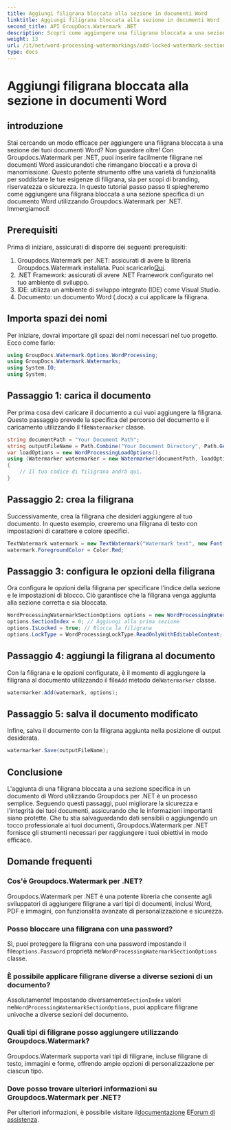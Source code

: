 ```yaml
---
title: Aggiungi filigrana bloccata alla sezione in documenti Word
linktitle: Aggiungi filigrana bloccata alla sezione in documenti Word
second_title: API GroupDocs.Watermark .NET
description: Scopri come aggiungere una filigrana bloccata a una sezione specifica nei documenti di Word utilizzando Groupdocs per .NET con questa guida passo passo completa.
weight: 13
url: /it/net/word-processing-watermarkings/add-locked-watermark-section-word-docs/
type: docs
---
```

# Aggiungi filigrana bloccata alla sezione in documenti Word

## introduzione
Stai cercando un modo efficace per aggiungere una filigrana bloccata a una sezione dei tuoi documenti Word? Non guardare oltre! Con Groupdocs.Watermark per .NET, puoi inserire facilmente filigrane nei documenti Word assicurandoti che rimangano bloccati e a prova di manomissione. Questo potente strumento offre una varietà di funzionalità per soddisfare le tue esigenze di filigrana, sia per scopi di branding, riservatezza o sicurezza. In questo tutorial passo passo ti spiegheremo come aggiungere una filigrana bloccata a una sezione specifica di un documento Word utilizzando Groupdocs.Watermark per .NET. Immergiamoci!
## Prerequisiti
Prima di iniziare, assicurati di disporre dei seguenti prerequisiti:
1.  Groupdocs.Watermark per .NET: assicurati di avere la libreria Groupdocs.Watermark installata. Puoi scaricarlo[Qui](https://releases.groupdocs.com/Watermark/net/).
2. .NET Framework: assicurati di avere .NET Framework configurato nel tuo ambiente di sviluppo.
3. IDE: utilizza un ambiente di sviluppo integrato (IDE) come Visual Studio.
4. Documento: un documento Word (.docx) a cui applicare la filigrana.
## Importa spazi dei nomi
Per iniziare, dovrai importare gli spazi dei nomi necessari nel tuo progetto. Ecco come farlo:
```csharp
using GroupDocs.Watermark.Options.WordProcessing;
using GroupDocs.Watermark.Watermarks;
using System.IO;
using System;
```
## Passaggio 1: carica il documento
 Per prima cosa devi caricare il documento a cui vuoi aggiungere la filigrana. Questo passaggio prevede la specifica del percorso del documento e il caricamento utilizzando il file`Watermarker` classe.
```csharp
string documentPath = "Your Document Path";
string outputFileName = Path.Combine("Your Document Directory", Path.GetFileName(documentPath));
var loadOptions = new WordProcessingLoadOptions();
using (Watermarker watermarker = new Watermarker(documentPath, loadOptions))
{
    // Il tuo codice di filigrana andrà qui.
}
```
## Passaggio 2: crea la filigrana
Successivamente, crea la filigrana che desideri aggiungere al tuo documento. In questo esempio, creeremo una filigrana di testo con impostazioni di carattere e colore specifici.
```csharp
TextWatermark watermark = new TextWatermark("Watermark text", new Font("Arial", 19));
watermark.ForegroundColor = Color.Red;
```
## Passaggio 3: configura le opzioni della filigrana
Ora configura le opzioni della filigrana per specificare l'indice della sezione e le impostazioni di blocco. Ciò garantisce che la filigrana venga aggiunta alla sezione corretta e sia bloccata.
```csharp
WordProcessingWatermarkSectionOptions options = new WordProcessingWatermarkSectionOptions();
options.SectionIndex = 0; // Aggiungi alla prima sezione
options.IsLocked = true; // Blocca la filigrana
options.LockType = WordProcessingLockType.ReadOnlyWithEditableContent; // Tipo di blocco
```
## Passaggio 4: aggiungi la filigrana al documento
 Con la filigrana e le opzioni configurate, è il momento di aggiungere la filigrana al documento utilizzando il file`Add` metodo del`Watermarker` classe.
```csharp
watermarker.Add(watermark, options);
```
## Passaggio 5: salva il documento modificato
Infine, salva il documento con la filigrana aggiunta nella posizione di output desiderata.
```csharp
watermarker.Save(outputFileName);
```
## Conclusione
L'aggiunta di una filigrana bloccata a una sezione specifica in un documento di Word utilizzando Groupdocs per .NET è un processo semplice. Seguendo questi passaggi, puoi migliorare la sicurezza e l'integrità dei tuoi documenti, assicurando che le informazioni importanti siano protette. Che tu stia salvaguardando dati sensibili o aggiungendo un tocco professionale ai tuoi documenti, Groupdocs.Watermark per .NET fornisce gli strumenti necessari per raggiungere i tuoi obiettivi in modo efficace.
## Domande frequenti
### Cos'è Groupdocs.Watermark per .NET?
Groupdocs.Watermark per .NET è una potente libreria che consente agli sviluppatori di aggiungere filigrane a vari tipi di documenti, inclusi Word, PDF e immagini, con funzionalità avanzate di personalizzazione e sicurezza.
### Posso bloccare una filigrana con una password?
 Sì, puoi proteggere la filigrana con una password impostando il file`options.Password` proprietà nel`WordProcessingWatermarkSectionOptions` classe.
### È possibile applicare filigrane diverse a diverse sezioni di un documento?
 Assolutamente! Impostando diversamente`SectionIndex` valori nel`WordProcessingWatermarkSectionOptions`, puoi applicare filigrane univoche a diverse sezioni del documento.
### Quali tipi di filigrane posso aggiungere utilizzando Groupdocs.Watermark?
Groupdocs.Watermark supporta vari tipi di filigrane, incluse filigrane di testo, immagini e forme, offrendo ampie opzioni di personalizzazione per ciascun tipo.
### Dove posso trovare ulteriori informazioni su Groupdocs.Watermark per .NET?
 Per ulteriori informazioni, è possibile visitare il[documentazione](https://tutorials.groupdocs.com/Watermark/net/) E[Forum di assistenza](https://forum.groupdocs.com/c/watermark/19).